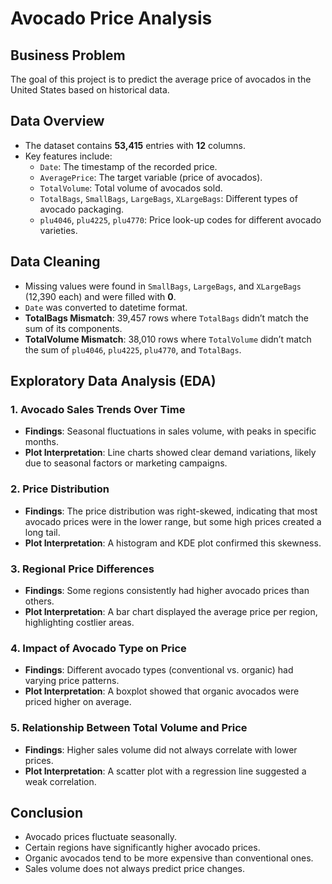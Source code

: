 # Avocado Price Analysis

## Business Problem
The goal of this project is to predict the average price of avocados in the United States based on historical data.

## Data Overview
- The dataset contains **53,415** entries with **12** columns.
- Key features include:
  - `Date`: The timestamp of the recorded price.
  - `AveragePrice`: The target variable (price of avocados).
  - `TotalVolume`: Total volume of avocados sold.
  - `TotalBags`, `SmallBags`, `LargeBags`, `XLargeBags`: Different types of avocado packaging.
  - `plu4046`, `plu4225`, `plu4770`: Price look-up codes for different avocado varieties.

## Data Cleaning
- Missing values were found in `SmallBags`, `LargeBags`, and `XLargeBags` (12,390 each) and were filled with **0**.
- `Date` was converted to datetime format.
- **TotalBags Mismatch**: 39,457 rows where `TotalBags` didn’t match the sum of its components.
- **TotalVolume Mismatch**: 38,010 rows where `TotalVolume` didn’t match the sum of `plu4046`, `plu4225`, `plu4770`, and `TotalBags`.

## Exploratory Data Analysis (EDA)

### 1. Avocado Sales Trends Over Time
- **Findings**: Seasonal fluctuations in sales volume, with peaks in specific months.
- **Plot Interpretation**: Line charts showed clear demand variations, likely due to seasonal factors or marketing campaigns.

### 2. Price Distribution
- **Findings**: The price distribution was right-skewed, indicating that most avocado prices were in the lower range, but some high prices created a long tail.
- **Plot Interpretation**: A histogram and KDE plot confirmed this skewness.

### 3. Regional Price Differences
- **Findings**: Some regions consistently had higher avocado prices than others.
- **Plot Interpretation**: A bar chart displayed the average price per region, highlighting costlier areas.

### 4. Impact of Avocado Type on Price
- **Findings**: Different avocado types (conventional vs. organic) had varying price patterns.
- **Plot Interpretation**: A boxplot showed that organic avocados were priced higher on average.

### 5. Relationship Between Total Volume and Price
- **Findings**: Higher sales volume did not always correlate with lower prices.
- **Plot Interpretation**: A scatter plot with a regression line suggested a weak correlation.

## Conclusion
- Avocado prices fluctuate seasonally.
- Certain regions have significantly higher avocado prices.
- Organic avocados tend to be more expensive than conventional ones.
- Sales volume does not always predict price changes.


